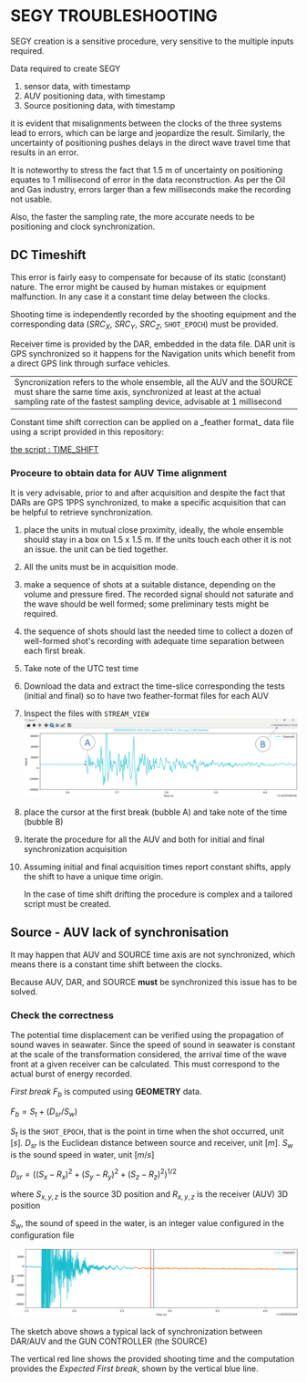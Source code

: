 <h1>SEGY TROUBLESHOOTING</h1>

SEGY creation is a sensitive procedure, very sensitive to the multiple inputs required.

Data required to create SEGY 
1) sensor data, with timestamp
2) AUV positioning data, with timestamp
3) Source positioning data, with timestamp

it is evident that misalignments between the clocks of the three systems lead to errors, which can be large and jeopardize the result.
Similarly, the uncertainty of positioning pushes delays in the direct wave travel time that results in an error.

It is noteworthy to stress the fact that 1.5 m of uncertainty on positioning equates to 1 millisecond of error in the data reconstruction.
As per the Oil and Gas industry, errors larger than a few milliseconds make the recording not usable.

Also, the faster the sampling rate, the more accurate needs to be positioning and clock synchronization.

<h2>DC Timeshift</h2>

This error is fairly easy to compensate for because of its static (constant) nature. The error might be caused by human mistakes or equipment malfunction. In any case it a constant time delay between the clocks.

Shooting time is independently recorded by the shooting equipment and the corresponding data ($SRC_X$, $SRC_Y$, $SRC_Z$, ```SHOT_EPOCH```) must be provided.

Receiver time is provided by the DAR, embedded in the data file. DAR unit is GPS synchronized so it happens for the Navigation units which benefit from a direct GPS link through surface vehicles.

<table><tr><td>Syncronization refers to the whole ensemble, all the AUV and the SOURCE must share the same time axis, synchronized at least at the actual sampling rate of the fastest sampling device, advisable at 1 millisecond</td></tr></table>
Constant time shift correction can be applied on a _feather format_ data file using a script provided in this repository:

[the script : TIME_SHIFT](DAR_TOOLKIT.md#TIME_SHIFT)

<h3>Proceure to obtain data for AUV Time alignment</h3>

It is very advisable, prior to and after acquisition and despite the fact that DARs are GPS 1PPS synchronized, to make a specific acquisition that can be helpful to retrieve synchronization.

1) place the units in mutual close proximity, ideally, the whole ensemble should stay in a box on 1.5 x 1.5 m. If the units touch each other it is not an issue. the unit can be tied together.
2) All the units must be in acquisition mode.
3) make a sequence of shots at a suitable distance, depending on the volume and pressure fired. The recorded signal should not saturate and the wave should be well formed; some preliminary tests might be required.
4) the sequence of shots should last the needed time to collect a dozen of well-formed shot's recording with adequate time separation between each first break.
5) Take note of the UTC test time
6) Download the data and extract the time-slice corresponding the tests (initial and final) so to have two feather-format files for each AUV
7) Inspect the files with ```STREAM_VIEW```
![sketch](/RES/IMG_18.png)
8) place the cursor at the first break (bubble A) and take note of the time (bubble B) 
9) Iterate the procedure for all the AUV and both for initial and final synchronization acquisition
10) Assuming initial and final acquisition times report constant shifts, apply the shift to have a unique time origin.

    In the case of time shift drifting the procedure is complex and a tailored script must be created.
    
<h2>Source - AUV lack of synchronisation</h2>
It may happen that AUV and SOURCE time axis are not synchronized, which means there is a constant time shift between the clocks. 

Because AUV, DAR, and SOURCE **must** be synchronized this issue has to be solved.

<h3>Check the correctness</h3>
The potential time displacement can be verified using the propagation of sound waves in seawater. Since the speed of sound in seawater is constant at the scale of the transformation considered, the arrival time of the wave front at a given receiver can be calculated. This must correspond to the actual burst of energy recorded.

_First break_ $F_b$ is computed using **GEOMETRY** data.

$F_b = S_t+(D_{sr} / S_w)$

$S_t$ is the ```SHOT_EPOCH```, that is the point in time when the shot occurred, unit $[s]$. $D_{sr}$ is the Euclidean distance between source and receiver, unit $[m]$. $S_w$ is the sound speed in water, unit $[m/s]$

$D_{sr} = ((S_x-R_x)^2+(S_y-R_y)^2+(S_z-R_z)^2)^{1/2}$

where $S_{x,y,z}$ is the source 3D position and $R_{x,y,z}$ is the receiver (AUV) 3D position

$S_w$, the sound of speed in the water, is an integer value configured in the configuration file 

![sketch](/RES/IMG_19.png)

The sketch above shows a typical lack of synchronization between DAR/AUV and the GUN CONTROLLER (the SOURCE)

The vertical red line shows the provided shooting time and the computation provides the _Expected First break_, shown by the vertical blue line.







